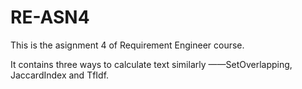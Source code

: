 # RE-ASN4

This is the asignment 4 of Requirement Engineer course.

It contains three ways to calculate text similarly ——SetOverlapping, JaccardIndex and TfIdf.
